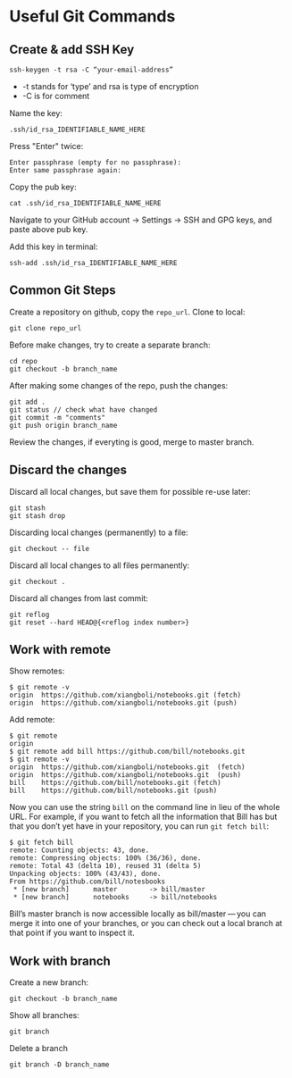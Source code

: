 # Useful Git Commands

## Create & add SSH Key

```
ssh-keygen -t rsa -C “your-email-address”
```
* -t stands for ‘type’ and rsa is type of encryption
* -C is for comment

Name the key:
```
.ssh/id_rsa_IDENTIFIABLE_NAME_HERE
```
Press "Enter" twice:
```
Enter passphrase (empty for no passphrase):
Enter same passphrase again:
```
Copy the pub key:
```
cat .ssh/id_rsa_IDENTIFIABLE_NAME_HERE
```

Navigate to your GitHub account → Settings → SSH and GPG keys, and paste above pub key.

Add this key in terminal:
```
ssh-add .ssh/id_rsa_IDENTIFIABLE_NAME_HERE
```
## Common Git Steps
Create a repository on github, copy the `repo_url`. Clone to local:
```
git clone repo_url
```
Before make changes, try to create a separate branch:
```
cd repo
git checkout -b branch_name
```
After making some changes of the repo, push the changes:
```
git add .
git status // check what have changed
git commit -m "comments"
git push origin branch_name
```
Review the changes, if everyting is good, merge to master branch.

## Discard the changes 
Discard all local changes, but save them for possible re-use later:
```
git stash
git stash drop
```
Discarding local changes (permanently) to a file:
```
git checkout -- file
```
Discard all local changes to all files permanently:
```
git checkout .
```
Discard all changes from last commit:
```
git reflog
git reset --hard HEAD@{<reflog index number>}
```

## Work with remote
Show remotes:
```
$ git remote -v
origin	https://github.com/xiangboli/notebooks.git (fetch)
origin	https://github.com/xiangboli/notebooks.git (push)
```
Add remote:
```
$ git remote
origin
$ git remote add bill https://github.com/bill/notebooks.git
$ git remote -v
origin	https://github.com/xiangboli/notebooks.git  (fetch)
origin	https://github.com/xiangboli/notebooks.git  (push)
bill	https://github.com/bill/notebooks.git (fetch)
bill	https://github.com/bill/notebooks.git (push)
```
Now you can use the string `bill` on the command line in lieu of the whole URL. For example, if you want to fetch all the information that Bill has but that you don’t yet have in your repository, you can run `git fetch bill`:
```
$ git fetch bill
remote: Counting objects: 43, done.
remote: Compressing objects: 100% (36/36), done.
remote: Total 43 (delta 10), reused 31 (delta 5)
Unpacking objects: 100% (43/43), done.
From https://github.com/bill/notesbooks
 * [new branch]      master        -> bill/master
 * [new branch]      notebooks     -> bill/notebooks
```
Bill’s master branch is now accessible locally as bill/master — you can merge it into one of your branches, or you can check out a local branch at that point if you want to inspect it. 

## Work with branch
Create a new branch:
```
git checkout -b branch_name
```
Show all branches:
```
git branch
```
Delete a branch
```
git branch -D branch_name
```